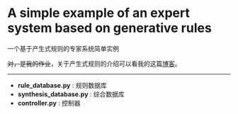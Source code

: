 # A simple example of an expert system based on generative rules
一个基于产生式规则的专家系统简单实例

~~对，是我的作业~~，关于产生式规则的介绍可以看我的这篇[博客]([https://blog.kuludu.net/article/%E4%BA%A7%E7%94%9F%E5%BC%8F%E8%A1%A8%E7%A4%BA%E6%B3%95](https://blog.kuludu.net/article/产生式表示法))。

******

* **rule_database.py** : 规则数据库
* **synthesis_database.py** : 综合数据库
* **controller.py** : 控制器 

